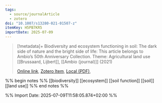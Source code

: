 ```yaml
---
tags:
  - source/journalArticle
  - zotero
doi: "10.1007/s13280-021-01507-z"
itemKey: H5PB7KR5
importDate: 2025-07-09
---
```

>[!metadata]+
> Biodiversity and ecosystem functioning in soil: The dark side of nature and the bright side of life: This article belongs to Ambio’s 50th Anniversary Collection. Theme: Agricultural land use
> [[Brussaard, Lijbert]], 
> [[Ambio (journal)]] (2021)
> 
> [Online link](https://link.springer.com/10.1007/s13280-021-01507-z), [Zotero Item](zotero://select/library/items/H5PB7KR5), [Local (PDF)](file://C:/Users/aburg/Documents/references/zotero/storage/9KVNK65M/Brussaard2021_Biodiversityecosystem.pdf), 

%% begin notes %%
[[biodiversity]]
[[ecosystem]]
[[soil function]]
[[soil]]
[[land use]]
%% end notes %%

%% Import Date: 2025-07-09T11:58:05.874+02:00 %%
